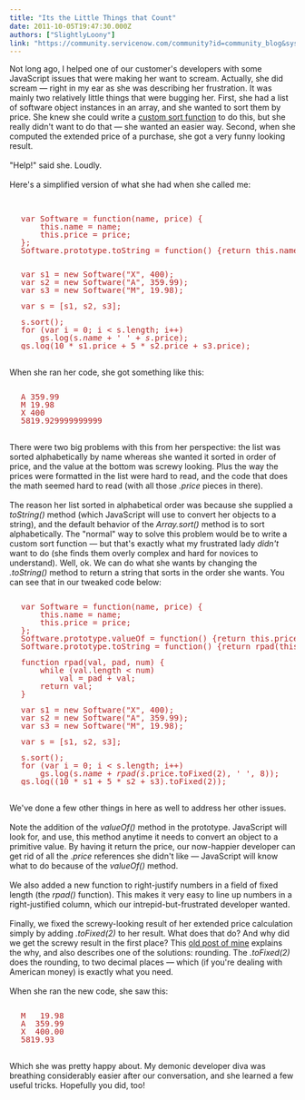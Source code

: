 ```yaml
---
title: "Its the Little Things that Count"
date: 2011-10-05T19:47:30.000Z
authors: ["SlightlyLoony"]
link: "https://community.servicenow.com/community?id=community_blog&sys_id=6c6d6a29dbd0dbc01dcaf3231f9619d3"
---
```

<p><span class="asset-asset_lightbox-Small asset-align-right"><a href="/files/SlightlyLoony/scream.jpg" rel="lightbox"><img rel="lightbox" src="http://community.service-now.com/files/imagecache/Small/SlightlyLoony/scream.jpg" alt="" title="" class="imagecache imagecache-Small" /></a></span>Not long ago, I helped one of our customer's developers with some JavaScript issues that were making her want to scream. Actually, she did scream — right in my ear as she was describing her frustration. It was mainly two relatively little things that were bugging her. First, she had a list of software object instances in an array, and she wanted to sort them by price. She knew she could write a <a title="lightlyLoony/blog/2010/7/14/2010" href="/community?id=community_blog&sys_id=5cbc2a25dbd0dbc01dcaf3231f961994">custom sort function</a> to do this, but she really didn't want to do that — she wanted an easier way. Second, when she computed the extended price of a purchase, she got a very funny looking result.<br /><br />"Help!" said she. Loudly.<br /><br />Here's a simplified version of what she had when she called me:<br /><!--break--><br /><pre style="margin-left:20px;line-height:1;color:FireBrick;"><br />var Software = function(name, price) {<br />    this.name = name;<br />    this.price = price;<br />};<br />Software.prototype.toString = function() {return this.name;};<br /><br /><br />var s1 = new Software("X", 400);<br />var s2 = new Software("A", 359.99);<br />var s3 = new Software("M", 19.98);<br /><br />var s = [s1, s2, s3];<br /><br />s.sort();<br />for (var i = 0; i &lt; s.length; i++)<br />    gs.log(s<i>.name + ' ' + s</i>.price);<br />gs.log(10 * s1.price + 5 * s2.price + s3.price);<br /></pre><br />When she ran her code, she got something like this:<br /><pre style="margin-left:20px;line-height:1;color:FireBrick;"><br />A 359.99<br />M 19.98<br />X 400<br />5819.929999999999</pre><br />There were two big problems with this from her perspective: the list was sorted alphabetically by name whereas she wanted it sorted in order of price, and the value at the bottom was screwy looking. Plus the way the prices were formatted in the list were hard to read, and the code that does the math seemed hard to read (with all those <i>.price</i> pieces in there).<br /><br />The reason her list sorted in alphabetical order was because she supplied a <i>toString()</i> method (which JavaScript will use to convert her objects to a string), and the default behavior of the <i>Array.sort()</i> method is to sort alphabetically. The "normal" way to solve this problem would be to write a custom sort function — but that's exactly what my frustrated lady <i>didn't</i> want to do (she finds them overly complex and hard for novices to understand). Well, ok. We can do what she wants by changing the <i>.toString()</i> method to return a string that sorts in the order she wants. You can see that in our tweaked code below:<br /><pre style="margin-left:20px;line-height:1;color:FireBrick;"><br />var Software = function(name, price) {<br />    this.name = name;<br />    this.price = price;<br />};<br />Software.prototype.valueOf = function() {return this.price;};<br />Software.prototype.toString = function() {return rpad(this.price.toFixed(2), '0', 10);};<br /><br />function rpad(val, pad, num) {<br />    while (val.length &lt; num)<br />        val = pad + val;<br />    return val;<br />}<br /><br />var s1 = new Software("X", 400);<br />var s2 = new Software("A", 359.99);<br />var s3 = new Software("M", 19.98);<br /><br />var s = [s1, s2, s3];<br /><br />s.sort();<br />for (var i = 0; i &lt; s.length; i++)<br />    gs.log(s<i>.name + rpad(s</i>.price.toFixed(2), ' ', 8));<br />gs.log((10 * s1 + 5 * s2 + s3).toFixed(2));<br /></pre><br />We've done a few other things in here as well to address her other issues.<br /><br />Note the addition of the <i>valueOf()</i> method in the prototype. JavaScript will look for, and use, this method anytime it needs to convert an object to a primitive value. By having it return the price, our now-happier developer can get rid of all the <i>.price</i> references she didn't like — JavaScript will know what to do because of the <i>valueOf()</i> method. <br /><br />We also added a new function to right-justify numbers in a field of fixed length (the <i>rpad()</i> function). This makes it very easy to line up numbers in a right-justified column, which our intrepid-but-frustrated developer wanted.<br /><br />Finally, we fixed the screwy-looking result of her extended price calculation simply by adding <i>.toFixed(2)</i> to her result. What does that do? And why did we get the screwy result in the first place? This <a title="lightlyLoony/blog/2010/7/13/2009" href="/community?id=community_blog&sys_id=68edeae9dbd0dbc01dcaf3231f961908">old post of mine</a> explains the why, and also describes one of the solutions: rounding. The <i>.toFixed(2)</i> does the rounding, to two decimal places — which (if you're dealing with American money) is exactly what you need.<br /><br />When she ran the new code, she saw this:<br /><pre style="margin-left:20px;line-height:1;color:FireBrick;"><br />M   19.98<br />A  359.99<br />X  400.00<br />5819.93</pre><br />Which she was pretty happy about. My demonic developer diva was breathing considerably easier after our conversation, and she learned a few useful tricks. Hopefully you did, too!</p>